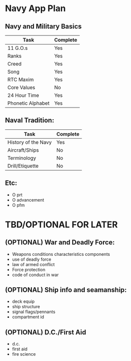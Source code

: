 # Navy App Plan

## Navy and Military Basics
|Task               |Complete   |
|-------------------|-----------|
|11 G.O.s           |Yes        |
|Ranks              |Yes        |
|Creed              |Yes        |
|Song               |Yes        |
|RTC Maxim          |Yes        |
|Core Values        |No         |
|24 Hour Time       |Yes        |
|Phonetic Alphabet  |Yes        |

## Naval Tradition:
|Task               |Complete   |
|-------------------|-----------|
|History of the Navy|Yes        |
|Aircraft/Ships     |No         |
|Terminology        |No         |
|Drill/Etiquette    |No         |


## Etc: 
- O prt
- O advancement
- O pfm

# TBD/OPTIONAL FOR LATER
## (OPTIONAL)  War and Deadly Force: 
* Weapons conditions characteristics components
* use of deadly force
* law of armed conflict
* Force protection
* code of conduct in war
## (OPTIONAL) Ship info and seamanship:
* deck equip
* ship structure
* signal flags/pennants
* compartment id
## (OPTIONAL) D.C./First Aid
* d.c.
* first aid
* fire science
